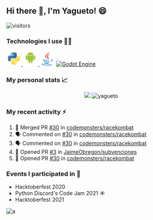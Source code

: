## Hi there 👋, I'm Yagueto! 😄


![visitors](https://visitor-badge-reloaded.herokuapp.com/badge?page_id=yagueto_fina&style=for-the-badge)

### Technologies I use 👨‍💻

<p align="left"> 
<a href="https://www.python.org" target="_blank"><img src="https://raw.githubusercontent.com/devicons/devicon/master/icons/python/python-original.svg" alt="python" width="40" height="40"/> </a> 
<a href="https://developer.android.com" target="_blank"> <img src="https://raw.githubusercontent.com/devicons/devicon/master/icons/android/android-original-wordmark.svg" alt="android" width="40" height="40"/> </a>
<a href="https://www.java.com" target="_blank"><img src="https://raw.githubusercontent.com/devicons/devicon/master/icons/java/java-original.svg" alt="java" width="40" height="40"/></a>
<a href="https://www.godotengine.org" target="_blank"><img src="https://cdn.jsdelivr.net/gh/devicons/devicon/icons/godot/godot-original.svg" alt="Godot Engine" width="40" height="40"/> </a>

### My personal stats 📈
<div align="center"> 
  <a>
    <img src=https://github-readme-stats.vercel.app/api?username=yagueto&count_private=true&show_icons=true width=50%></img>
  </a>
  <img src="https://github-readme-streak-stats.herokuapp.com/?user=yagueto" alt="yagueto" width=49% />
</div>


### My recent activity ⚡

  <!--START_SECTION:activity-->
1. 🎉 Merged PR [#30](https://github.com/codemonsters/racekombat/pull/30) in [codemonsters/racekombat](https://github.com/codemonsters/racekombat)
2. 🗣 Commented on [#30](https://github.com/codemonsters/racekombat/issues/30) in [codemonsters/racekombat](https://github.com/codemonsters/racekombat)
3. 🗣 Commented on [#30](https://github.com/codemonsters/racekombat/issues/30) in [codemonsters/racekombat](https://github.com/codemonsters/racekombat)
4. 💪 Opened PR [#3](https://github.com/JaimeObregon/subvenciones/pull/3) in [JaimeObregon/subvenciones](https://github.com/JaimeObregon/subvenciones)
5. 💪 Opened PR [#30](https://github.com/codemonsters/racekombat/pull/30) in [codemonsters/racekombat](https://github.com/codemonsters/racekombat)
  <!--END_SECTION:activity-->
  

### Events I participated in 📆

- Hacktoberfest 2020
- Python Discord's Code Jam 2021 ☀️
- Hacktoberfest 2021

![a](https://api.countapi.xyz/hit/yaguetogithub/profile?img)
